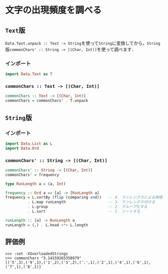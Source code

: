 文字の出現頻度を調べる
======================

## ``Text``版

``Data.Text.unpack :: Text -> String``を使って``String``に変換してから，``String``版``commonChars' :: String -> [(Char, Int)]``を使って調べます．

### インポート

```haskell
import Data.Text as T
```

### ``commonChars :: Text -> [(Char, Int)]``

```haskell
commonChars :: Text -> [(Char, Int)]
commonChars = commonChars' . T.unpack
```

## ``String``版

### インポート

```haskell
import Data.List as L
import Data.Ord
```

### ``commonChars' :: String -> [(Char, Int)]``

```haskell
commonChars' :: String -> [(Char, Int)]
commonChars' = frequency

type RunLength a = (a, Int)

frequency :: Ord a => [a] -> [RunLength a]
frequency = L.sortBy (flip (comparing snd))   -- 4. ランレングスによる降順ソート
          . L.map runLength                   -- 3. ランレングス付ける
          . L.group                           -- 2. グループ化する
          . L.sort                            -- 1. ソートする

runLength :: [a] -> RunLength a
runLength = (,) . L.head <*> L.length
```

## 評価例

```
>>> :set -XOverloadedStrings
>>> commonChars "3.14159265358979"
[('5',3),('9',3),('1',2),('3',2),('.',1),('2',1),('4',1),('6',1),('7',1),('8',1)]
```
